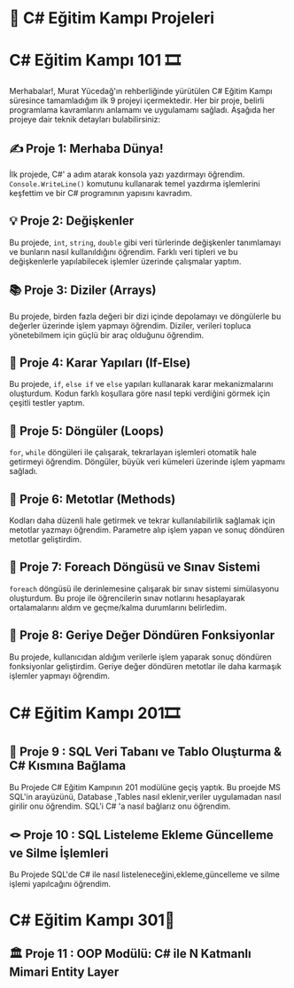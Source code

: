 # 🚀 C# Eğitim Kampı Projeleri

# C# Eğitim Kampı 101 🎞️
Merhabalar!,
Murat Yücedağ'ın rehberliğinde yürütülen C# Eğitim Kampı süresince tamamladığım ilk 9 projeyi içermektedir. Her bir proje, belirli programlama kavramlarını anlamamı ve uygulamamı sağladı. Aşağıda her projeye dair teknik detayları bulabilirsiniz:

## ✍️ Proje 1: Merhaba Dünya!
İlk projede, C#' a adım atarak konsola yazı yazdırmayı öğrendim. `Console.WriteLine()` komutunu kullanarak temel yazdırma işlemlerini keşfettim ve bir C# programının yapısını kavradım.

## 💡 Proje 2: Değişkenler
Bu projede, `int`, `string`, `double` gibi veri türlerinde değişkenler tanımlamayı ve bunların nasıl kullanıldığını öğrendim. Farklı veri tipleri ve bu değişkenlerle yapılabilecek işlemler üzerinde çalışmalar yaptım.

## 📚 Proje 3: Diziler (Arrays)
Bu projede, birden fazla değeri bir dizi içinde depolamayı ve döngülerle bu değerler üzerinde işlem yapmayı öğrendim. Diziler, verileri topluca yönetebilmem için güçlü bir araç olduğunu öğrendim.

## 🔎 Proje 4: Karar Yapıları (If-Else)
Bu projede, `if`, `else if` ve `else` yapıları kullanarak karar mekanizmalarını oluşturdum. Kodun farklı koşullara göre nasıl tepki verdiğini görmek için çeşitli testler yaptım.

## 🔁 Proje 5: Döngüler (Loops)
`for`, `while` döngüleri ile çalışarak, tekrarlayan işlemleri otomatik hale getirmeyi öğrendim. Döngüler, büyük veri kümeleri üzerinde işlem yapmamı sağladı.

## 🧰 Proje 6: Metotlar (Methods)
Kodları daha düzenli hale getirmek ve tekrar kullanılabilirlik sağlamak için metotlar yazmayı öğrendim. Parametre alıp işlem yapan ve sonuç döndüren metotlar geliştirdim.

## 📝 Proje 7: Foreach Döngüsü ve Sınav Sistemi
`foreach` döngüsü ile derinlemesine çalışarak bir sınav sistemi simülasyonu oluşturdum. Bu proje ile öğrencilerin sınav notlarını hesaplayarak ortalamalarını aldım ve geçme/kalma durumlarını belirledim.

## 🔄 Proje 8: Geriye Değer Döndüren Fonksiyonlar
Bu projede, kullanıcıdan aldığım verilerle işlem yaparak sonuç döndüren fonksiyonlar geliştirdim. Geriye değer döndüren metotlar ile daha karmaşık işlemler yapmayı öğrendim.

# C# Eğitim Kampı 201🎞️

## 💾 Proje 9 : SQL Veri Tabanı ve Tablo Oluşturma & C# Kısmına Bağlama
Bu Projede C# Eğitim Kampının 201 modülüne geçiş yaptık. Bu proejde MS SQL'in arayüzünü, Database ,Tables nasıl eklenir,veriler uygulamadan nasıl girilir onu öğrendim. SQL'i C# 'a nasıl bağlarız onu öğrendim.

## 🪢 Proje 10 :  SQL Listeleme Ekleme Güncelleme ve Silme İşlemleri
Bu Projede SQL'de C# ile nasıl listeleneceğini,ekleme,güncelleme ve silme işlemi yapılcağını öğrendim.

# C# Eğitim Kampı 301🎢

## 🏛️ Proje 11 : OOP Modülü: C# ile N Katmanlı Mimari Entity Layer
